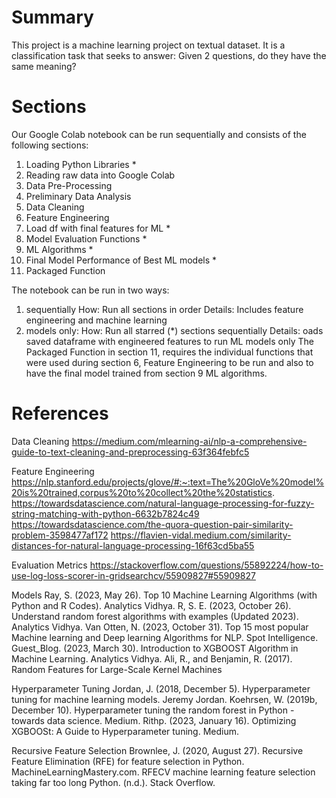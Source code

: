 # Summary
This project is a machine learning project on textual dataset. It is a classification task that seeks to answer: Given 2 questions, do they have the same meaning? 

# Sections
Our Google Colab notebook can be run sequentially and consists of the following sections:
1. Loading Python Libraries *
2. Reading raw data into Google Colab
3. Data Pre-Processing
4. Preliminary Data Analysis
5. Data Cleaning
6. Feature Engineering
7. Load df with final features for ML *
8. Model Evaluation Functions *
9. ML Algorithms *
10. Final Model Performance of Best ML models *
11. Packaged Function

The notebook can be run in two ways:
1. sequentially
How: Run all sections in order
Details: Includes feature engineering and machine learning
2. models only:
How: Run all starred (*) sections sequentially
Details: oads saved dataframe with engineered features to run ML models only
The Packaged Function in  section 11, requires the individual functions that were used during section 6, Feature Engineering to be run and also to have the final model trained from section 9 ML algorithms.

# References

Data Cleaning
https://medium.com/mlearning-ai/nlp-a-comprehensive-guide-to-text-cleaning-and-preprocessing-63f364febfc5

Feature Engineering
https://nlp.stanford.edu/projects/glove/#:~:text=The%20GloVe%20model%20is%20trained,corpus%20to%20collect%20the%20statistics. 
https://towardsdatascience.com/natural-language-processing-for-fuzzy-string-matching-with-python-6632b7824c49 
https://towardsdatascience.com/the-quora-question-pair-similarity-problem-3598477af172 
https://flavien-vidal.medium.com/similarity-distances-for-natural-language-processing-16f63cd5ba55

Evaluation Metrics
https://stackoverflow.com/questions/55892224/how-to-use-log-loss-scorer-in-gridsearchcv/55909827#55909827

Models
Ray, S. (2023, May 26). Top 10 Machine Learning Algorithms (with Python and R Codes). Analytics Vidhya. 
R, S. E. (2023, October 26). Understand random forest algorithms with examples (Updated 2023). Analytics Vidhya. 
Van Otten, N. (2023, October 31). Top 15 most popular Machine learning and Deep learning Algorithms for NLP. Spot Intelligence. 
Guest_Blog. (2023, March 30). Introduction to XGBOOST Algorithm in Machine Learning. Analytics Vidhya. 
Ali, R., and Benjamin, R. (2017). Random Features for Large-Scale Kernel Machines

Hyperparameter Tuning
Jordan, J. (2018, December 5). Hyperparameter tuning for machine learning models. Jeremy Jordan. 
Koehrsen, W. (2019b, December 10). Hyperparameter tuning the random forest in Python - towards data science. Medium. 
Rithp. (2023, January 16). Optimizing XGBOOSt: A Guide to Hyperparameter tuning. Medium. 

Recursive Feature Selection
Brownlee, J. (2020, August 27). Recursive Feature Elimination (RFE) for feature selection in Python. MachineLearningMastery.com. 
RFECV machine learning feature selection taking far too long Python. (n.d.). Stack Overflow. 
